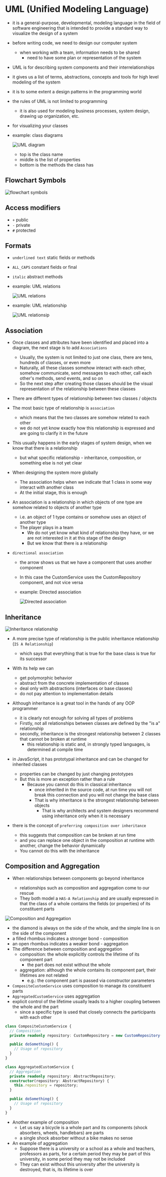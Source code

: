 # UML (Unified Modeling Language)

- it is a general-purpose, developmental, modeling language in the field of software engineering that is intended to provide a standard way to visualize the design of a system
- before writing code, we need to design our computer system
  - when working with a team, information needs to be shared
    - need to have some plan or representation of the system
- UML is for describing system components and their interrelationships
- it gives us a list of terms, abstractions, concepts and tools for high level modeling of the system
- it is to some extent a design patterns in the programming world
- the rules of UML is not limited to programming

  - it is also used for modeling business processes, system design, drawing up organization, etc.

- for visualizing your classes
- example: class diagrams

  ![UML diagram](../images/umlDiagram.png)

  - top is the class name
  - middle is the list of properties
  - bottom is the methods the class has

## Flowchart Symbols

![flowchart symbols](../images/flowchartSymbols.png)

## Access modifiers

- `+` public
- `-` private
- `#` protected

## Formats

- `underlined text` static fields or methods
- `ALL_CAPS` constant fields or final
- `italic` abstract methods

- example: UML relations

  ![UML relations](../images/umlRelations.png)

- example: UML relationship

  ![UML relationsip](../images/umlRelationship.png)

## Association

- Once classes and attributes have been identified and placed into a diagram, the next stage is to add `Associations`
  - Usually, the system is not limited to just one class, there are tens, hundreds of classes, or even more
  - Naturally, all these classes somehow interact with each other, somehow communicate, send messages to each other, call each other's methods, send events, and so on
  - So the next step after creating those classes should be the visual representation of the relationship between these classes
- There are different types of relationship between two classes / objects
- The most basic type of relationship is `association`
  - which means that the two classes are somehow related to each other
  - we do not yet know exactly how this relationship is expressed and are going to clarify it in the future
- This usually happens in the early stages of system design, when we know that there is a relationship
  - but what specific relationship - inheritance, composition, or something else is not yet clear
- When designing the system more globally
  - The association helps when we indicate that 1 class in some way interact with another class
  - At the initial stage, this is enough
- An association is a relationship in which objects of one type are somehow related to objects of another type
  - i.e. an object of 1 type contains or somehow uses an object of another type
  - The player plays in a team
    - We do not yet know what kind of relationship they have, or we are not interested in it at this stage of the design
    - But we know that there is a relationship
- `directional association`

  - the arrow shows us that we have a component that uses another component
  - In this case the CustomService uses the CustomRepository component, and not vice versa
  - example: Directed association

    ![Directed association](../images/directedAssociation.png)

## Inheritance

![Inheritance relationship](../images/inheritanceRelationship.png)

- A more precise type of relationship is the public inheritance relationship (`IS A Relationship`)
  - which says that everything that is true for the base class is true for its successor
- With its help we can

  - get polymorphic behavior
  - abstract from the concrete implementation of classes
  - deal only with abstractions (interfaces or base classes)
  - do not pay attention to implementation details

- Although inheritance is a great tool in the hands of any OOP programmer
  - it is clearly not enough for solving all types of problems
  - Firstly, not all relationships between classes are defined by the "is a" relationship
  - secondly, inheritance is the strongest relationship between 2 classes that cannot be broken at runtime
    - this relationship is static and, in strongly typed languages, is determined at compile time
- in JavaScript, it has prototypal inheritance and can be changed for inherited classes
  - properties can be changed by just changing prototypes
  - But this is more an exception rather than a rule
    - Because you cannot do this in classical inheritance
      - once inherited in the source code, at run time you will not break this connection and you will not change the base class
      - That is why inheritance is the strongest relationship between objects
        - That is why architects and system designers recommend using inheritance only when it is necessary
- there is the concept of `preferring composition over inheritance`
  - this suggests that composition can be broken at run time
  - and you can replace one object in the composition at runtime with another, change the behavior dynamically
  - You cannot do this with the inheritance

## Composition and Aggregation

- When relationships between components go beyond inheritance

  - relationships such as composition and aggregation come to our rescue
  - They both model a `HAS-A Relationship` and are usually expressed in that the class of a whole contains the fields (or properties) of its constituent parts

![Composition and Aggregation](../images/compositionAndAggregation.png)

- the diamond is always on the side of the whole, and the simple line is on the side of the component
- a filled rhombus indicates a stronger bond - composition
- an open rhombus indicates a weaker bond - aggregation
- The difference between composition and aggregation
  - composition: the whole explicitly controls the lifetime of its component part
    - the part does not exist without the whole
  - aggregation: although the whole contains its component part, their lifetimes are not related
    - e.g.: the component part is passed via constructor parameters
- `CompositeCustomService` uses composition to manage its constituent parts
- `AggregatedCustomService` uses aggregation
- explicit control of the lifetime usually leads to a higher coupling between the whole and the part
  - since a specific type is used that closely connects the participants with each other

```ts
class CompositeCustomService {
  // Composition
  private readonly repository: CustomRepository = new CustomRepository();

  public doSomething() {
    // Usage of repository
  }
}

class AggregatedCustomService {
  // Aggregation
  private readonly repository: AbstractRepository;
  constructor(repository: AbstractRepository) {
    this.repository = repository;
  }

  public doSomething() {
    // Usage of repository
  }
}
```

- Another example of composition
  - Let us say a bicycle is a whole part and its components (shock absorbers, wheels, handlebars) are parts
  - a single shock absorber without a bike makes no sense
- An example of aggregation
  - Suppose there is a university or a school as a whole and teachers, professors as parts, for a certain period they may be part of this university, in some period they may not be included
  - They can exist without this university after the university is destroyed, that is, its lifetime is over
